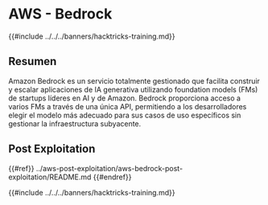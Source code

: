 # AWS - Bedrock

{{#include ../../../banners/hacktricks-training.md}}

## Resumen

Amazon Bedrock es un servicio totalmente gestionado que facilita construir y escalar aplicaciones de IA generativa utilizando foundation models (FMs) de startups líderes en AI y de Amazon. Bedrock proporciona acceso a varios FMs a través de una única API, permitiendo a los desarrolladores elegir el modelo más adecuado para sus casos de uso específicos sin gestionar la infraestructura subyacente.

## Post Exploitation

{{#ref}}
../aws-post-exploitation/aws-bedrock-post-exploitation/README.md
{{#endref}}

{{#include ../../../banners/hacktricks-training.md}}
